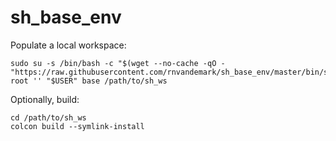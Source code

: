 # sh_base_env

Populate a local workspace:
```
sudo su -s /bin/bash -c "$(wget --no-cache -qO - "https://raw.githubusercontent.com/rnvandemark/sh_base_env/master/bin/sh_help_merge_standard_workspace.sh")" root '' "$USER" base /path/to/sh_ws
```

Optionally, build:
```
cd /path/to/sh_ws
colcon build --symlink-install
```
